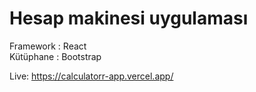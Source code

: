# Hesap makinesi uygulaması

Framework : React<br/>
Kütüphane : Bootstrap

Live: https://calculatorr-app.vercel.app/
